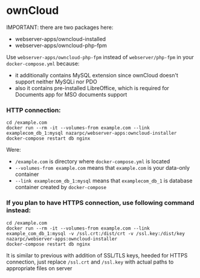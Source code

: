 # ownCloud

IMPORTANT: there are two packages here:
* webserver-apps/owncloud-installed
* webserver-apps/owncloud-php-fpm

Use `webserver-apps/owncloud-php-fpm` instead of `webserver/php-fpm` in your `docker-compose.yml` because:
* it additionally contains MySQL extension since ownCloud doesn't support neither MySQLi nor PDO
* also it contains pre-installed LibreOffice, which is required for Documents app for MSO documents support

### HTTP connection:
```
cd /example.com
docker run --rm -it --volumes-from example.com --link examplecom_db_1:mysql nazarpc/webserver-apps:owncloud-installer
docker-compose restart db nginx
```
Were:
* `/example.com` is directory where `docker-compose.yml` is located
* `--volumes-from example.com` means that `example.com` is your data-only container
* `--link examplecom_db_1:mysql` means that `examplecom_db_1` is database container created by `docker-compose`

### If you plan to have HTTPS connection, use following command instead:
```
cd /example.com
docker run --rm -it --volumes-from example.com --link example_com_db_1:mysql -v /ssl.crt:/dist/crt -v /ssl.key:/dist/key nazarpc/webserver-apps:owncloud-installer
docker-compose restart db nginx
```
It is similar to previous with addition of SSL/TLS keys, heeded for HTTPS  connection, just replace `/ssl.crt` and `/ssl.key` with actual paths to appropriate files on server
